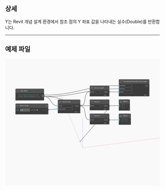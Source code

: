 ## 상세
Y는 Revit 개념 설계 환경에서 참조 점의 Y 좌표 값을 나타내는 실수(Double)를 반환합니다.
___
## 예제 파일

![Y](./Autodesk.DesignScript.Geometry.Vector.Y_img.jpg)

